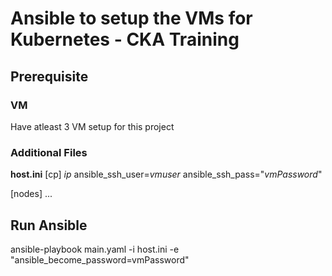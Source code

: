 # Ansible to setup the VMs for Kubernetes - CKA Training

## Prerequisite
### VM
Have atleast 3 VM setup for this project

### Additional Files
**host.ini**
[cp]
*ip* ansible_ssh_user=*vmuser* ansible_ssh_pass="*vmPassword*\"

[nodes]
...

## Run Ansible
ansible-playbook main.yaml -i host.ini -e "ansible_become_password=vmPassword"